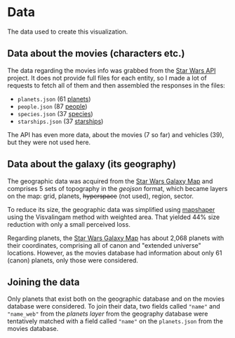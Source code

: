 # Data

The data used to create this visualization.

## Data about the movies (characters etc.)

The data regarding the movies info was grabbed from the [Star Wars API][swapi]
project. It does not provide full files for each entity, so I made a lot of
requests to fetch all of them and then assembled the responses in the files:

- `planets.json` (61 [planets][planets])
- `people.json` (87 [people][people])
- `species.json` (37 [species][species])
- `starships.json` (37 [starships][starships])

[planets]: http://swapi.co/api/planets/
[people]: http://swapi.co/api/people/
[species]: http://swapi.co/api/species/
[starships]: http://swapi.co/api/starships/
[swapi]: http://swapi.co/

The API has even more data, about the movies (7 so far) and vehicles (39), but
they were not used here.

## Data about the galaxy (its geography)

The geographic data was acquired from the [Star Wars Galaxy Map][swgm] and
comprises 5 sets of topography in the _geojson_ format, which became layers
on the map: grid, planets, ~~hyperspace~~ (not used), region, sector.

To reduce its size, the geographic data was simplified using
[mapshaper][mapshaper] using the Visvalingam method with weighted area. That
yielded 44% size reduction with only a small perceived loss.

Regarding planets, the [Star Wars Galaxy Map][swgm] has about 2,068 planets
with their coordinates, comprising all of canon and "extended universe"
locations. However, as the movies database had information about only 61
(canon) planets, only those were considered.

[swgm]: http://www.swgalaxymap.com/
[mapshaper]: http://mapshaper.org/


## Joining the data

Only planets that exist both on the geographic database and on the movies
database were considered. To join their data, two fields called `"name"`
and `"name_web"` from the _planets layer_ from the geography database were
tentatively matched with a field called `"name"` on the `planets.json` from
the movies database.
